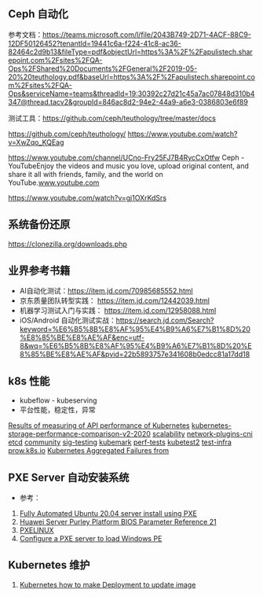## Ceph 自动化


参考文档：https://teams.microsoft.com/l/file/2043B749-2D71-4ACF-88C9-12DF50126452?tenantId=19441c6a-f224-41c8-ac36-82464c2d9b13&fileType=pdf&objectUrl=https%3A%2F%2Fapulistech.sharepoint.com%2Fsites%2FQA-Ops%2FShared%20Documents%2FGeneral%2F2019-05-20%20teuthology.pdf&baseUrl=https%3A%2F%2Fapulistech.sharepoint.com%2Fsites%2FQA-Ops&serviceName=teams&threadId=19:30392c27d21c45a7ac07848d310b4347@thread.tacv2&groupId=846ac8d2-94e2-44a9-a6e3-0386803e6f89
 
测试工具：https://github.com/ceph/teuthology/tree/master/docs
 
 
https://github.com/ceph/teuthology/
https://www.youtube.com/watch?v=XwZqo_KQEag
 
https://www.youtube.com/channel/UCno-Fry25FJ7B4RycCxOtfw
Ceph - YouTubeEnjoy the videos and music you love, upload original content, and share it all with friends, family, and the world on YouTube.www.youtube.com

https://www.youtube.com/watch?v=gj1OXrKdSrs
 
## 系统备份还原

https://clonezilla.org/downloads.php


## 业界参考书籍


* AI自动化测试：https://item.jd.com/70985685552.html
* 京东质量团队转型实践： https://item.jd.com/12442039.html
* 机器学习测试入门与实践： https://item.jd.com/12958088.html
* iOS/Android 自动化测试实战：https://search.jd.com/Search?keyword=%E6%B5%8B%E8%AF%95%E4%B9%A6%E7%B1%8D%20%E8%85%BE%E8%AE%AF&enc=utf-8&wq=%E6%B5%8B%E8%AF%95%E4%B9%A6%E7%B1%8D%20%E8%85%BE%E8%AE%AF&pvid=22b5893757e341608b0edcc81a17dd18 



## k8s 性能

* kubeflow - kubeserving
* 平台性能，稳定性，异常

[Results of measuring of API performance of Kubernetes](https://docs.openstack.org/developer/performance-docs/test_results/container_cluster_systems/kubernetes/API_testing/index.html#kubernetes-pod-startup-latency-measurement)
[kubernetes-storage-performance-comparison-v2-2020](https://medium.com/volterra-io/kubernetes-storage-performance-comparison-v2-2020-updated-1c0b69f0dcf4)
[scalability](https://github.com/kubernetes/community/blob/master/sig-scalability/slos/slos.md#footnote1)
[network-plugins-cni](https://medium.com/m/global-identity?redirectUrl=https%3A%2F%2Fitnext.io%2Fbenchmark-results-of-kubernetes-network-plugins-cni-over-10gbit-s-network-updated-august-2020-6e1b757b9e49)
[etcd](https://github.com/etcd-io/etcd/blob/master/Documentation/op-guide/performance.md)
[community](https://github.com/kubernetes/community)
[sig-testing](https://github.com/kubernetes/community/tree/master/sig-testing)
[kubemark](https://github.com/kubernetes/kubernetes/tree/master/test/kubemark)
[perf-tests](https://github.com/kubernetes/perf-tests/tree/master/clusterloader2)
[kubetest2](https://github.com/kubernetes-sigs/kubetest2)
[test-infra](https://github.com/kubernetes/test-infra)
[prow.k8s.io](https://prow.k8s.io/?repo=kubernetes%2Fkubernetes)
[Kubernetes Aggregated Failures from](https://storage.googleapis.com/k8s-gubernator/triage/index.html)


## PXE Server 自动安装系统

* 参考：

1. [Fully Automated Ubuntu 20.04 server install using PXE](https://askubuntu.com/questions/1235723/automated-20-04-server-installation-using-pxe-and-live-server-image)
2. [Huawei Server Purley Platform BIOS Parameter Reference 21](https://support.huawei.com/enterprise/en/doc/EDOC1000163372/1d9b8495/pxe-configuration)
3. [PXELINUX](https://wiki.syslinux.org/wiki/index.php?title=PXELINUX)
4. [Configure a PXE server to load Windows PE](https://docs.microsoft.com/en-us/windows/deployment/configure-a-pxe-server-to-load-windows-pe)


## Kubernetes 维护


1. [Kubernetes how to make Deployment to update image](https://stackoverflow.com/questions/40366192/kubernetes-how-to-make-deployment-to-update-image#)

